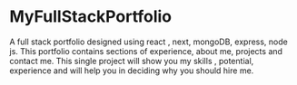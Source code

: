 # MyFullStackPortfolio
A full stack portfolio designed using react , next, mongoDB, express, node js. This portfolio contains sections of experience, about me, projects and contact me. This single project will show you my skills , potential, experience and will help you in deciding why you should hire me.
